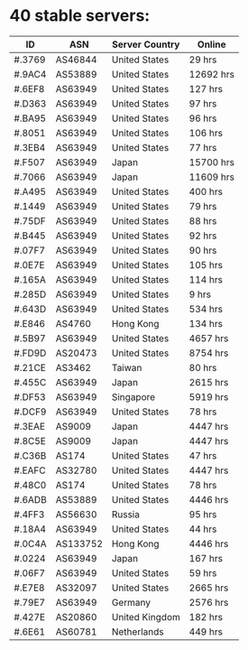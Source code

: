 # 40 stable servers:

| ID | ASN | Server Country | Online |
| ------ | ------ | ------ | ------ |
| #.3769 | AS46844 | United States | 29 hrs |
| #.9AC4 | AS53889 | United States | 12692 hrs |
| #.6EF8 | AS63949 | United States | 127 hrs |
| #.D363 | AS63949 | United States | 97 hrs |
| #.BA95 | AS63949 | United States | 96 hrs |
| #.8051 | AS63949 | United States | 106 hrs |
| #.3EB4 | AS63949 | United States | 77 hrs |
| #.F507 | AS63949 | Japan | 15700 hrs |
| #.7066 | AS63949 | Japan | 11609 hrs |
| #.A495 | AS63949 | United States | 400 hrs |
| #.1449 | AS63949 | United States | 79 hrs |
| #.75DF | AS63949 | United States | 88 hrs |
| #.B445 | AS63949 | United States | 92 hrs |
| #.07F7 | AS63949 | United States | 90 hrs |
| #.0E7E | AS63949 | United States | 105 hrs |
| #.165A | AS63949 | United States | 114 hrs |
| #.285D | AS63949 | United States | 9 hrs |
| #.643D | AS63949 | United States | 534 hrs |
| #.E846 | AS4760 | Hong Kong | 134 hrs |
| #.5B97 | AS63949 | United States | 4657 hrs |
| #.FD9D | AS20473 | United States | 8754 hrs |
| #.21CE | AS3462 | Taiwan | 80 hrs |
| #.455C | AS63949 | Japan | 2615 hrs |
| #.DF53 | AS63949 | Singapore | 5919 hrs |
| #.DCF9 | AS63949 | United States | 78 hrs |
| #.3EAE | AS9009 | Japan | 4447 hrs |
| #.8C5E | AS9009 | Japan | 4447 hrs |
| #.C36B | AS174 | United States | 47 hrs |
| #.EAFC | AS32780 | United States | 4447 hrs |
| #.48C0 | AS174 | United States | 78 hrs |
| #.6ADB | AS53889 | United States | 4446 hrs |
| #.4FF3 | AS56630 | Russia | 95 hrs |
| #.18A4 | AS63949 | United States | 44 hrs |
| #.0C4A | AS133752 | Hong Kong | 4446 hrs |
| #.0224 | AS63949 | Japan | 167 hrs |
| #.06F7 | AS63949 | United States | 59 hrs |
| #.E7E8 | AS32097 | United States | 2665 hrs |
| #.79E7 | AS63949 | Germany | 2576 hrs |
| #.427E | AS20860 | United Kingdom | 182 hrs |
| #.6E61 | AS60781 | Netherlands | 449 hrs |

